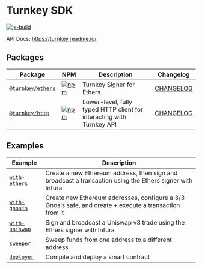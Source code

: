 # Turnkey SDK

[![js-build](https://github.com/tkhq/sdk/actions/workflows/js-build.yml/badge.svg)](https://github.com/tkhq/sdk/actions/workflows/js-build.yml)

API Docs: https://turnkey.readme.io/

## Packages

| Package                               | NPM                                                                                                                   | Description                                                           | Changelog                                  |
| ------------------------------------- | --------------------------------------------------------------------------------------------------------------------- | --------------------------------------------------------------------- | ------------------------------------------ |
| [`@turnkey/ethers`](/packages/ethers) | [![npm](https://img.shields.io/npm/v/@turnkey/ethers?color=%234C48FF)](https://www.npmjs.com/package/@turnkey/ethers) | Turnkey Signer for Ethers                                             | [CHANGELOG](/packages/ethers/CHANGELOG.md) |
| [`@turnkey/http`](/packages/http)     | [![npm](https://img.shields.io/npm/v/@turnkey/http?color=%234C48FF)](https://www.npmjs.com/package/@turnkey/http)     | Lower-level, fully typed HTTP client for interacting with Turnkey API | [CHANGELOG](/packages/http/CHANGELOG.md)   |

## Examples

| Example                                   | Description                                                                                              |
| ----------------------------------------- | -------------------------------------------------------------------------------------------------------- |
| [`with-ethers`](/examples/with-ethers/)   | Create a new Ethereum address, then sign and broadcast a transaction using the Ethers signer with Infura |
| [`with-gnosis`](/examples/with-gnosis/)   | Create new Ethereum addresses, configure a 3/3 Gnosis safe, and create + execute a transaction from it   |
| [`with-uniswap`](/examples/with-uniswap/) | Sign and broadcast a Uniswap v3 trade using the Ethers signer with Infura                                |
| [`sweeper`](/examples/sweeper/)           | Sweep funds from one address to a different address                                                      |
| [`deployer`](/examples/deployer/)         | Compile and deploy a smart contract                                                                      |
